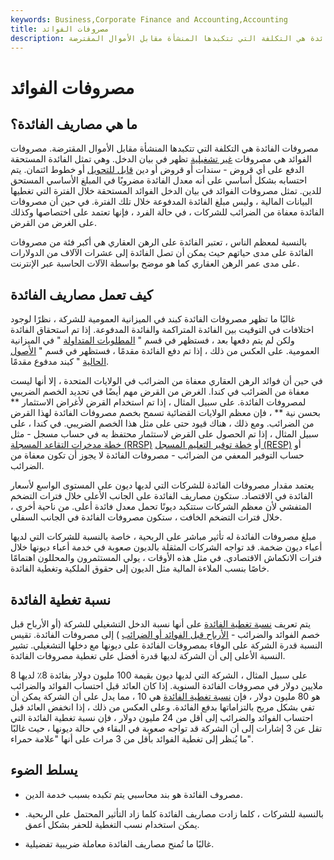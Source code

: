 ```yaml
---
keywords: Business,Corporate Finance and Accounting,Accounting
title: مصروفات الفوائد
description: مصروفات الفائدة هي التكلفة التي تتكبدها المنشأة مقابل الأموال المقترضة.
---
```


# مصروفات الفوائد
## ما هي مصاريف الفائدة؟

مصروفات الفائدة هي التكلفة التي تتكبدها المنشأة مقابل الأموال المقترضة. مصروفات الفوائد هي مصروفات [غير تشغيلية](/non-operating-expense) تظهر في بيان الدخل. وهي تمثل الفائدة المستحقة الدفع على أي قروض - سندات أو قروض أو دين [قابل للتحويل](/convertibles) أو خطوط ائتمان. يتم احتسابه بشكل أساسي على أنه معدل الفائدة مضروبًا في المبلغ الأساسي المستحق للدين. تمثل مصروفات الفوائد في بيان الدخل الفوائد المستحقة خلال الفترة التي تغطيها البيانات المالية ، وليس مبلغ الفائدة المدفوعة خلال تلك الفترة. في حين أن مصروفات الفائدة معفاة من الضرائب للشركات ، في حالة الفرد ، فإنها تعتمد على اختصاصها وكذلك على الغرض من القرض.

بالنسبة لمعظم الناس ، تعتبر الفائدة على الرهن العقاري هي أكبر فئة من مصروفات الفائدة على مدى حياتهم حيث يمكن أن تصل الفائدة إلى عشرات الآلاف من الدولارات على مدى عمر الرهن العقاري كما هو موضح بواسطة الآلات الحاسبة عبر الإنترنت.

## كيف تعمل مصاريف الفائدة

غالبًا ما تظهر مصروفات الفائدة كبند في الميزانية العمومية للشركة ، نظرًا لوجود اختلافات في التوقيت بين الفائدة المتراكمة والفائدة المدفوعة. إذا تم استحقاق الفائدة ولكن لم يتم دفعها بعد ، فستظهر في قسم " [المطلوبات المتداولة](/currentliabilities) " في الميزانية العمومية. على العكس من ذلك ، إذا تم دفع الفائدة مقدمًا ، فستظهر في قسم " [الأصول الحالية](/currentassets) " كبند مدفوع مقدمًا.

في حين أن فوائد الرهن العقاري معفاة من الضرائب في الولايات المتحدة ، إلا أنها ليست معفاة من الضرائب في كندا. الغرض من القرض مهم أيضًا في تحديد الخصم الضريبي لمصروفات الفائدة. على سبيل المثال ، إذا تم استخدام القرض لأغراض الاستثمار ** بحسن نية ** ، فإن معظم الولايات القضائية تسمح بخصم مصروفات الفائدة لهذا القرض من الضرائب. ومع ذلك ، هناك قيود حتى على مثل هذا الخصم الضريبي. في كندا ، على سبيل المثال ، إذا تم الحصول على القرض لاستثمار محتفظ به في حساب مسجل - مثل [خطة مدخرات التقاعد المسجلة (RRSP)](/rrsp) أو [خطة توفير التعليم المسجل (RESP)](/resp) أو حساب التوفير المعفي من الضرائب - مصروفات الفائدة لا يجوز أن تكون معفاة من الضرائب.

يعتمد مقدار مصروفات الفائدة للشركات التي لديها ديون على المستوى الواسع لأسعار الفائدة في الاقتصاد. ستكون مصاريف الفائدة على الجانب الأعلى خلال فترات التضخم المتفشي لأن معظم الشركات ستتكبد ديونًا تحمل معدل فائدة أعلى. من ناحية أخرى ، خلال فترات التضخم الخافت ، ستكون مصروفات الفائدة في الجانب السفلي.

مبلغ مصروفات الفائدة له تأثير مباشر على الربحية ، خاصة بالنسبة للشركات التي لديها أعباء ديون ضخمة. قد تواجه الشركات المثقلة بالديون صعوبة في خدمة أعباء ديونها خلال فترات الانكماش الاقتصادي. في مثل هذه الأوقات ، يولي المستثمرون والمحللون اهتمامًا خاصًا بنسب الملاءة المالية مثل الديون إلى حقوق الملكية وتغطية الفائدة.

## نسبة تغطية الفائدة

يتم تعريف [نسبة تغطية الفائدة](/interestcoverageratio) على أنها نسبة الدخل التشغيلي للشركة (أو الأرباح قبل خصم الفوائد والضرائب - [الأرباح قبل الفوائد أو الضرائب](/ebit) ) إلى مصروفات الفائدة. تقيس النسبة قدرة الشركة على الوفاء بمصروفات الفائدة على ديونها مع دخلها التشغيلي. تشير النسبة الأعلى إلى أن الشركة لديها قدرة أفضل على تغطية مصروفات الفائدة.

على سبيل المثال ، الشركة التي لديها ديون بقيمة 100 مليون دولار بفائدة 8٪ لديها 8 ملايين دولار في مصروفات الفائدة السنوية. إذا كان العائد قبل احتساب الفوائد والضرائب هو 80 مليون دولار ، فإن [نسبة تغطية الفائدة](/coverageratio) هي 10 ، مما يدل على أن الشركة يمكن أن تفي بشكل مريح بالتزاماتها بدفع الفائدة. وعلى العكس من ذلك ، إذا انخفض العائد قبل احتساب الفوائد والضرائب إلى أقل من 24 مليون دولار ، فإن نسبة تغطية الفائدة التي تقل عن 3 إشارات إلى أن الشركة قد تواجه صعوبة في البقاء في حالة ديونها ، حيث غالبًا ما يُنظر إلى تغطية الفوائد بأقل من 3 مرات على أنها "علامة حمراء".

## يسلط الضوء

- مصروف الفائدة هو بند محاسبي يتم تكبده بسبب خدمة الدين.

- بالنسبة للشركات ، كلما زادت مصاريف الفائدة كلما زاد التأثير المحتمل على الربحية. يمكن استخدام نسب التغطية للحفر بشكل أعمق.

- غالبًا ما تُمنح مصاريف الفائدة معاملة ضريبية تفضيلية.

